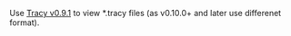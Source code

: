 Use [Tracy v0.9.1](https://github.com/wolfpld/tracy/releases/tag/v0.9.1) to view *.tracy files
(as v0.10.0+ and later use differenet format).